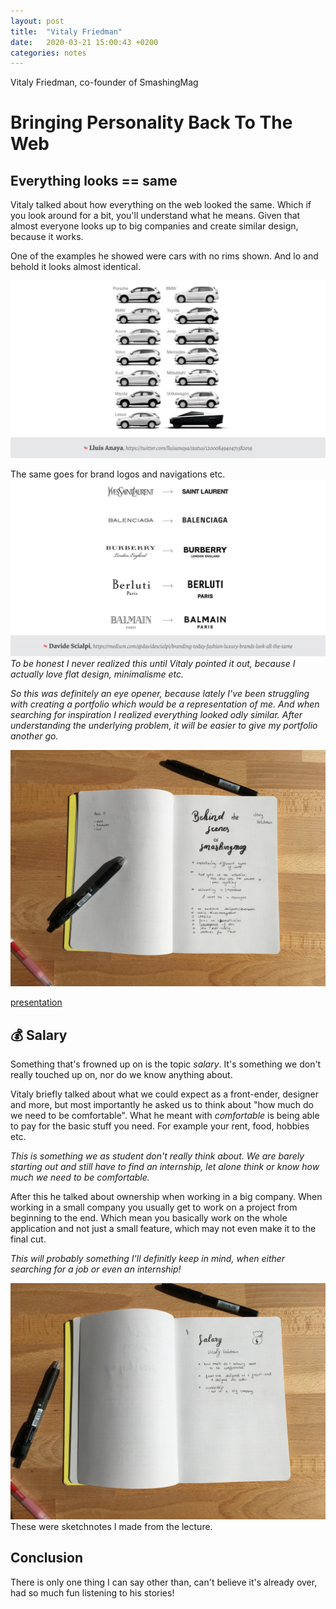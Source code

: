 ```yaml
---
layout: post
title:  "Vitaly Friedman"
date:   2020-03-21 15:00:43 +0200
categories: notes
---
```


Vitaly Friedman, co-founder of SmashingMag

# Bringing Personality Back To The Web

## Everything looks == same
Vitaly talked about how everything on the web looked the same. Which if you look around for a bit, you'll understand what he means. Given that almost everyone looks up to big companies and create similar design, because it works.

One of the examples he showed were cars with no rims shown. And lo and behold it looks almost identical.

<img src="../img/notes/cars.png" alt="Image of a lot of cars">

The same goes for brand logos and navigations etc.
<img src="../img/notes/logos.png" alt="Image of multiple brand logos">
*To be honest I never realized this until Vitaly pointed it out, because I actually love flat design, minimalisme etc.* 

*So this was definitely an eye opener, because lately I've been struggling with creating a portfolio which would be a representation of me. And when searching for inspiration I realized everything looked odly similar. After understanding the underlying problem, it will be easier to give my portfolio another go.*

<img src="../img/notes/vitaly-friedman.jpg">

[presentation](https://www.dropbox.com/s/p8mi1rl2eqc423p/personality-ams-2020.pdf?dl=0)

## 💰 Salary
Something that's frowned up on is the topic *salary*. It's something we don't really touched up on, nor do we know anything about.

Vitaly briefly talked about what we could expect as a front-ender, designer and more, but most importantly he asked us to think about "how much do we need to be comfortable". What he meant with *comfortable* is being able to pay for the basic stuff you need. For example your rent, food, hobbies etc.

*This is something we as student don't really think about. We are barely starting out and still have to find an internship, let alone think or know how much we need to be comfortable.*

After this he talked about ownership when working in a big company. When working in a small company you usually get to work on a project from beginning to the end. Which mean you basically work on the whole application and not just a small feature, which may not even make it to the final cut.

*This will probably something I'll definitly keep in mind, when either searching for a job or even an internship!*

<img src="../img/notes/vitaly-salary.jpg">
These were sketchnotes I made from the lecture.

## Conclusion
There is only one thing I can say other than, can't believe it's already over, had so much fun listening to his stories!